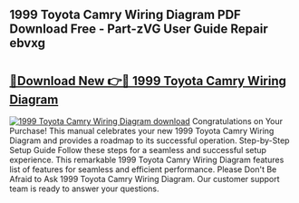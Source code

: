 ## 1999 Toyota Camry Wiring Diagram PDF Download Free - Part-zVG User Guide Repair ebvxg

# <h2><a href="http://dfhxaw.blite.top/?on=1999+Toyota+Camry+Wiring+Diagram">🔗Download New 👉🔴 1999 Toyota Camry Wiring Diagram</a></h2>

[![1999 Toyota Camry Wiring Diagram download](https://i.imgur.com/lujVjoI.png)](http://dfhxaw.blite.top/?on=1999+Toyota+Camry+Wiring+Diagram)
Congratulations on Your Purchase! This manual celebrates your new 1999 Toyota Camry Wiring Diagram and provides a roadmap to its successful operation. Step-by-Step Setup Guide Follow these steps for a seamless and successful setup experience. This remarkable 1999 Toyota Camry Wiring Diagram features list of features for seamless and efficient performance. Please Don't Be Afraid to Ask 1999 Toyota Camry Wiring Diagram. Our customer support team is ready to answer your questions.
